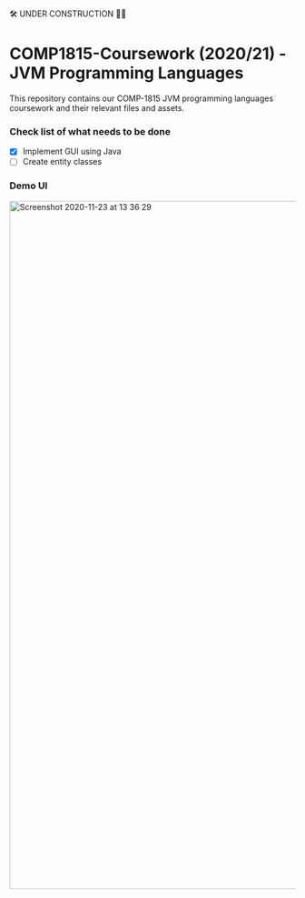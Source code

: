 🛠 UNDER CONSTRUCTION 👷‍♂️
# COMP1815-Coursework (2020/21) - JVM Programming Languages
This repository contains our COMP-1815 JVM programming languages coursework and their relevant files and assets.


### Check list of what needs to be done
- [x] Implement GUI using Java
- [ ] Create entity classes

### Demo UI
<img width="1210" alt="Screenshot 2020-11-23 at 13 36 29" src="https://user-images.githubusercontent.com/64978825/99968338-ebd3d100-2d90-11eb-9819-5b65c042afdf.png">


